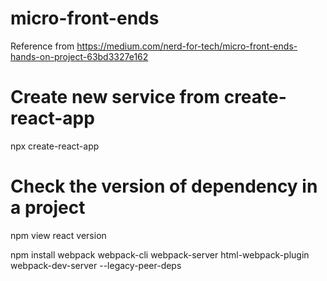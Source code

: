 # micro-front-ends
Reference from https://medium.com/nerd-for-tech/micro-front-ends-hands-on-project-63bd3327e162

# Create new service from create-react-app
npx create-react-app <service-name>

# Check the version of dependency in a project
npm view react version

npm install webpack webpack-cli webpack-server html-webpack-plugin webpack-dev-server --legacy-peer-deps